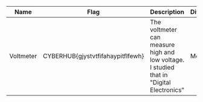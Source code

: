 Name|Flag|Description|Difficulty|Points
---|---|---|---|---
Voltmeter|CYBERHUB{gjystvtfifahaypitflfewh}|The voltmeter can measure high and low voltage. I studied that in "Digital Electronics"|Medium|100